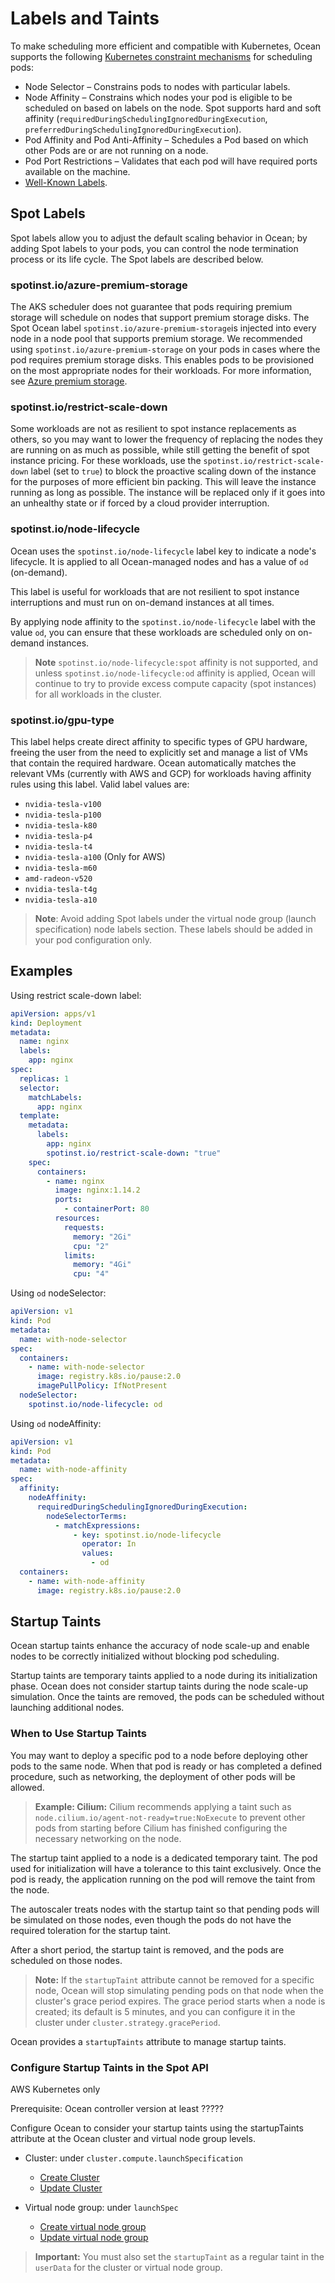 # Labels and Taints

To make scheduling more efficient and compatible with Kubernetes, Ocean supports the following [Kubernetes constraint mechanisms](https://kubernetes.io/docs/concepts/scheduling-eviction/assign-pod-node/) for scheduling pods:

- Node Selector – Constrains pods to nodes with particular labels.
- Node Affinity – Constrains which nodes your pod is eligible to be scheduled on based on labels on the node. Spot supports hard and soft affinity (`requiredDuringSchedulingIgnoredDuringExecution`, `preferredDuringSchedulingIgnoredDuringExecution`).
- Pod Affinity and Pod Anti-Affinity – Schedules a Pod based on which other Pods are or are not running on a node.
- Pod Port Restrictions – Validates that each pod will have required ports available on the machine.
- [Well-Known Labels](https://kubernetes.io/docs/reference/kubernetes-api/labels-annotations-taints/).

## Spot Labels

Spot labels allow you to adjust the default scaling behavior in Ocean; by adding Spot labels to your pods, you can control the node termination process or its life cycle. The Spot labels are described below.

### spotinst.io/azure-premium-storage  

The AKS scheduler does not guarantee that pods requiring premium storage will schedule on nodes that support premium storage disks.
The Spot Ocean label `spotinst.io/azure-premium-storage`is injected into every node in a node pool that supports premium storage. 
We recommended using `spotinst.io/azure-premium-storage` on your pods in cases where the pod requires premium storage disks.
This enables pods to be provisioned on the most appropriate nodes for their workloads. 
For more information, see [Azure premium storage](https://learn.microsoft.com/en-us/azure/virtual-machines/premium-storage-performance). 

### spotinst.io/restrict-scale-down

Some workloads are not as resilient to spot instance replacements as others, so you may want to lower the frequency of replacing the nodes they are running on as much as possible, while still getting the benefit of spot instance pricing. For these workloads, use the `spotinst.io/restrict-scale-down` label (set to `true`) to block the proactive scaling down of the instance for the purposes of more efficient bin packing. This will leave the instance running as long as possible. The instance will be replaced only if it goes into an unhealthy state or if forced by a cloud provider interruption.

### spotinst.io/node-lifecycle

Ocean uses the `spotinst.io/node-lifecycle` label key to indicate a node's lifecycle. It is applied to all Ocean-managed nodes and has a value of `od` (on-demand). 

This label is useful for workloads that are not resilient to spot instance interruptions and must run on on-demand instances at all times. 

By applying node affinity to the `spotinst.io/node-lifecycle` label with the value `od`, you can ensure that these workloads are scheduled only on on-demand instances. 

>**Note** `spotinst.io/node-lifecycle:spot` affinity is not supported, and unless `spotinst.io/node-lifecycle:od` affinity is applied, Ocean will continue to try to provide excess compute capacity (spot instances) for all workloads in the cluster.

### spotinst.io/gpu-type

This label helps create direct affinity to specific types of GPU hardware, freeing the user from the need to explicitly set and manage a list of VMs that contain the required hardware. Ocean automatically matches the relevant VMs (currently with AWS and GCP) for workloads having affinity rules using this label.
Valid label values are:

- `nvidia-tesla-v100`
- `nvidia-tesla-p100`
- `nvidia-tesla-k80`
- `nvidia-tesla-p4`
- `nvidia-tesla-t4`
- `nvidia-tesla-a100` (Only for AWS)
- `nvidia-tesla-m60`
- `amd-radeon-v520`
- `nvidia-tesla-t4g`
- `nvidia-tesla-a10`

> **Note**: Avoid adding Spot labels under the virtual node group (launch specification) node labels section. These labels should be added in your pod configuration only.

## Examples

Using restrict scale-down label:

```yaml
apiVersion: apps/v1
kind: Deployment
metadata:
  name: nginx
  labels:
    app: nginx
spec:
  replicas: 1
  selector:
    matchLabels:
      app: nginx
  template:
    metadata:
      labels:
        app: nginx
        spotinst.io/restrict-scale-down: "true"
    spec:
      containers:
        - name: nginx
          image: nginx:1.14.2
          ports:
            - containerPort: 80
          resources:
            requests:
              memory: "2Gi"
              cpu: "2"
            limits:
              memory: "4Gi"
              cpu: "4"
```

Using `od` nodeSelector:

```yaml
apiVersion: v1
kind: Pod
metadata:
  name: with-node-selector
spec:
  containers:
    - name: with-node-selector
      image: registry.k8s.io/pause:2.0
      imagePullPolicy: IfNotPresent
  nodeSelector:
    spotinst.io/node-lifecycle: od
```

Using `od` nodeAffinity:

```yaml
apiVersion: v1
kind: Pod
metadata:
  name: with-node-affinity
spec:
  affinity:
    nodeAffinity:
      requiredDuringSchedulingIgnoredDuringExecution:
        nodeSelectorTerms:
          - matchExpressions:
              - key: spotinst.io/node-lifecycle
                operator: In
                values:
                  - od
  containers:
    - name: with-node-affinity
      image: registry.k8s.io/pause:2.0
```

## Startup Taints

Ocean startup taints enhance the accuracy of node scale-up and enable nodes to be correctly initialized without blocking pod scheduling.

Startup taints are temporary taints applied to a node during its initialization phase. Ocean does not consider startup taints during the node scale-up simulation. 
Once the taints are removed, the pods can be scheduled without launching additional nodes.

### When to Use Startup Taints

You may want to deploy a specific pod to a node before deploying other pods to the same node. When that pod is ready or has completed a defined procedure, such as networking, the deployment of other pods will be allowed.

>**Example: Cilium:** Cilium recommends applying a taint such as `node.cilium.io/agent-not-ready=true:NoExecute` to prevent other pods from starting before Cilium has finished configuring the necessary networking on the node.

The startup taint applied to a node is a dedicated temporary taint. The pod used for initialization will have a tolerance to this taint exclusively. Once the pod is ready, the application running on the pod will remove the taint from the node.

The autoscaler treats nodes with the startup taint so that pending pods will be simulated on those nodes, even though the pods do not have the required toleration for the startup taint.

After a short period, the startup taint is removed, and the pods are scheduled on those nodes.

>**Note:** If the `startupTaint` attribute cannot be removed for a specific node, Ocean will stop simulating pending pods on that node when the cluster's grace period expires. The grace period starts when a node is created; its default is 5 minutes, and you can configure it in the cluster under `cluster.strategy.gracePeriod`.

Ocean provides a `startupTaints` attribute to manage startup taints.

### Configure Startup Taints in the Spot API

AWS Kubernetes only

Prerequisite: Ocean controller version at least ?????

Configure Ocean to consider your startup taints using the startupTaints attribute at the Ocean cluster and virtual node group levels.

*  Cluster: under `cluster.compute.launchSpecification`
   *  [Create Cluster](https://docs.spot.io/api/#tag/Ocean-AWS/operation/OceanAWSClusterCreate)
   *  [Update Cluster](https://docs.spot.io/api/#tag/Ocean-AWS/operation/OceanAWSClusterUpdate)

*  Virtual node group: under `launchSpec`
   *  [Create virtual node group](https://docs.spot.io/api/#tag/Ocean-AWS/operation/OceanAWSLaunchSpecCreate)
   *  [Update virtual node group](https://docs.spot.io/api/#tag/Ocean-AWS/operation/OceanAWSLaunchSpecUpdate)

>**Important:** You must also set the `startupTaint` as a regular taint in the `userData` for the cluster or virtual node group.





